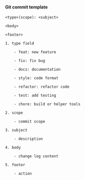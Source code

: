 #### Git commit template


>>>
    
    <type>(scope): <subject>
	
	<body>

	<footer>

	1. type field

	    - feat: new feature

		- fix: fix bug

		- docs: documentation

		- style: code format

		- refactor: refactor code

		- test: add testing

		- chore: build or helper tools
	
	2. scope

	    - commit scope

	3. subject

	    - description

	4. body
	    
	    - change log content

	5. footer
	   
	    - action

